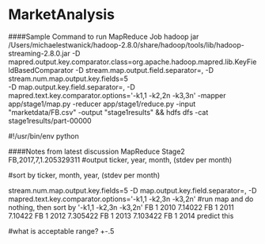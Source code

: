 # MarketAnalysis

####Sample Command to run MapReduce Job
hadoop jar /Users/michaelestwanick/hadoop-2.8.0/share/hadoop/tools/lib/hadoop-streaming-2.8.0.jar 
-D mapred.output.key.comparator.class=org.apache.hadoop.mapred.lib.KeyFieldBasedComparator 
-D stream.map.output.field.separator=, 
-D stream.num.map.output.key.fields=5  
-D map.output.key.field.separator=, 
-D mapred.text.key.comparator.options='-k1,1 -k2,2n -k3,3n' 
-mapper app/stage1/map.py 
-reducer app/stage1/reduce.py 
-input "marketdata/FB.csv" 
-output "stage1results" 
&& hdfs dfs -cat stage1results/part-00000

#!/usr/bin/env python

####Notes from latest discussion MapReduce Stage2
FB,2017,7,1.205329311
#output
ticker, year, month, (stdev per month)

#sort by 
ticker, month, year, (stdev per month)

stream.num.map.output.key.fields=5  -D map.output.key.field.separator=, -D mapred.text.key.comparator.options='-k1,1 -k2,3n -k3,2n'
#run map and do nothing, then sort by '-k1,1 -k2,3n -k3,2n'
FB 1 2010 7.14022
FB 1 2011 7.10422
FB 1 2012 7.305422
FB 1 2013 7.103422
FB 1 2014 predict this 

#what is acceptable range? +-.5